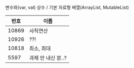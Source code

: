 변수와(var, val) 상수 / 기본 자료형
배열(ArrayList, MutableList)

| 번호 | 이름                                                    |
| --- |--------------------------------------------------------|
| 10869 | 사칙연산 |
| 10926 | ??!          |
| 10818 | 최소, 최대        |
| 5597 | 과제 안 내신 분..?                     |

